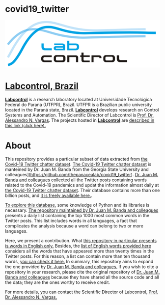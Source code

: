 # covid19_twitter

<p align="center"><a href="http://www.labcontrol.xyz/dokuwiki" target="_blank" rel="noopener"><img src="images/logo.png"></a></p>

# [Labcontrol, Brazil](http://www.labcontrol.xyz/dokuwiki)

[**Labcontrol**](http://www.labcontrol.xyz/dokuwiki)  is a research laboratory located at Universidade Tecnológica Federal do Paraná (UTFPR), Brazil. UTFPR is a Brazilian public university located in the Paraná state, Brazil. [**Labcontrol**](http://www.labcontrol.xyz/dokuwiki)  develops research on Control Systems and Automation. The Scientific Director of Labcontrol is [Prof. Dr. Alessandro N. Vargas](http://www.anvargas.com). The projects hosted in [**Labcontrol**](http://www.labcontrol.xyz/dokuwiki)  are [described in this link (click here).](http://www.anvargas.com/blog)

About
============

This repository provides a particular subset of data extracted from [the Covid-19 Twitter chatter dataset](https://github.com/thepanacealab/covid19_twitter). [The Covid-19 Twitter chatter dataset](https://github.com/thepanacealab/covid19_twitter) is manteined by Dr. Juan M. Banda from the Georgia State University and colleagues](https://github.com/thepanacealab/covid19_twitter). [Dr. Juan M. Banda and colleagues](https://github.com/thepanacealab/covid19_twitter) collected all the Twitter posts containing words related to the Covid-19 pandemics and updat the information almost daily at [the Covid-19 Twitter chatter dataset](https://github.com/thepanacealab/covid19_twitter). Their database contains more than one billion posts, and [it is freely available here.](https://github.com/thepanacealab/covid19_twitter).

[To explore this database](https://github.com/thepanacealab/covid19_twitter), some knowledge of Python and its libraries is necessary. 
[The repository maintained by Dr. Juan M. Banda and colleagues](https://github.com/thepanacealab/covid19_twitter)  presents a daily list containing the top 1000 most common words in the Twitter posts. This list includes words in all languages, a fact that complicates the analysis because a word can belong to two or more languages. 

Here, we present a contribution. What [this repository in particular presents is words in English only.](https://github.com/labcontrol-data/covid19_twitter/tree/main/dailies) Besides, the [list of English words provided here](https://github.com/labcontrol-data/covid19_twitter/tree/main/dailies) considers all the words that have appeared more than twenty times in the Twitter posts. For this reason, a list can contain more than ten thousand words, [you can check it here.](https://github.com/labcontrol-data/covid19_twitter/tree/main/dailies/2020-03-24)
In summary, this repository aims to expand the one provided by [Dr. Juan M. Banda and colleagues.](https://github.com/thepanacealab/covid19_twitter) If you wish to cite a repository in your research, please cite the original repository of [Dr. Juan M. Banda and colleagues](https://github.com/thepanacealab/covid19_twitter) because they have shared all the source code and all the data; they are the ones worthy to receive credit.

For more details, you can contact the Scientific Director of Labcontrol, [Prof. Dr. Alessandro N. Vargas.](http://www.anvargas.com)
